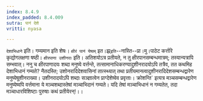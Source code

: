 ```yaml
---
index: 8.4.9
index_padded: 8.4.009
sutra: पानं देशे
vritti: nyasa

---
```

`देशाभिधाने` इति। गम्यमान इति शेषः। `क्षीरं पानं येषाम्` इत।झ्र्`इति`--नास्ति--प्रा।मु।पाठेट कर्त्तरि कृद्योगलक्षणा षष्ठी। `क्षीरपाणा उशीनराः` इति। अतिशयोऽत्र प्रतीयते, न तु क्षीरपानसम्बन्धमात्रम्; तस्यान्यत्रापि सम्भवात्। ननु च क्षीरपाणादयः शब्दा मनुष्ये वर्त्तन्ते, तत्सामानाधिकरण्यादुशीनरादयोऽपि तत्रैव, तत कथमिह देशाभिधानं गम्यते? नैतदस्ति; उशोनरादिदेशवासिनां तात्स्थ्यात् तथा प्रतीयमानत्वादुशीनरादिदेशसम्बन्धद्वारेण मनुष्येषूशीनराख्या। उशीनरादयोऽपि शब्दाः सञ्ज्ञात्वेन प्राग्देशेष्वेव प्रवृत्ताः। क्रोशन्ति` इत्यत्र मञ्चसम्बन्धद्वारेण मनुष्येष्वपि वर्त्तमाना ये मञ्चशब्दास्तेषां मञ्चाभिदानं गम्यते। यदि तेषां मञ्चाभिधानं न गम्यतेत, तदा मञ्चाधारविशिष्टाः पुरुषाः कथं प्रतीयेरन्!।।